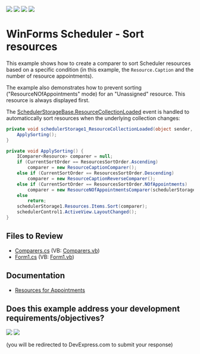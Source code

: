 <!-- default badges list -->
![](https://img.shields.io/endpoint?url=https://codecentral.devexpress.com/api/v1/VersionRange/128636090/24.2.1%2B)
[![](https://img.shields.io/badge/Open_in_DevExpress_Support_Center-FF7200?style=flat-square&logo=DevExpress&logoColor=white)](https://supportcenter.devexpress.com/ticket/details/E3124)
[![](https://img.shields.io/badge/📖_How_to_use_DevExpress_Examples-e9f6fc?style=flat-square)](https://docs.devexpress.com/GeneralInformation/403183)
[![](https://img.shields.io/badge/💬_Leave_Feedback-feecdd?style=flat-square)](#does-this-example-address-your-development-requirementsobjectives)
<!-- default badges end -->

# WinForms Scheduler - Sort resources

This example shows how to create a comparer to sort Scheduler resources based on a specific condition (in this example, the `Resource.Caption` and the number of resource appointments).

The example also demonstrates how to prevent sorting ("ResourceNOfAppointments" mode) for an "Unassigned" resource. This resource is always displayed first.

The [SchedulerStorageBase.ResourceCollectionLoaded](https://docs.devexpress.com/CoreLibraries/DevExpress.XtraScheduler.SchedulerStorageBase.ResourceCollectionLoaded) event is handled to automaticcally sort resources when the underlying collection changes:

```csharp
private void schedulerStorage1_ResourceCollectionLoaded(object sender, System.EventArgs e) {
    ApplySorting();
}

private void ApplySorting() {
    IComparer<Resource> comparer = null;
    if (CurrentSortOrder == ResourcesSortOrder.Ascending)
        comparer = new ResourceCaptionComparer();
    else if (CurrentSortOrder == ResourcesSortOrder.Descending)
        comparer = new ResourceCaptionReverseComparer();
    else if (CurrentSortOrder == ResourcesSortOrder.NOfAppointments)
        comparer = new ResourceNOfAppointmentsComparer(schedulerStorage1);
    else
        return;
    schedulerStorage1.Resources.Items.Sort(comparer);
    schedulerControl1.ActiveView.LayoutChanged();
}
```


## Files to Review

* [Comparers.cs](./CS/Comparers.cs) (VB: [Comparers.vb](./VB/Comparers.vb))
* [Form1.cs](./CS/Form1.cs) (VB: [Form1.vb](./VB/Form1.vb))


## Documentation

* [Resources for Appointments](https://docs.devexpress.com/WindowsForms/1756/controls-and-libraries/scheduler/appointments/resources-for-appointments)
<!-- feedback -->
## Does this example address your development requirements/objectives?

[<img src="https://www.devexpress.com/support/examples/i/yes-button.svg"/>](https://www.devexpress.com/support/examples/survey.xml?utm_source=github&utm_campaign=winforms-scheduler-sort-resources&~~~was_helpful=yes) [<img src="https://www.devexpress.com/support/examples/i/no-button.svg"/>](https://www.devexpress.com/support/examples/survey.xml?utm_source=github&utm_campaign=winforms-scheduler-sort-resources&~~~was_helpful=no)

(you will be redirected to DevExpress.com to submit your response)
<!-- feedback end -->
